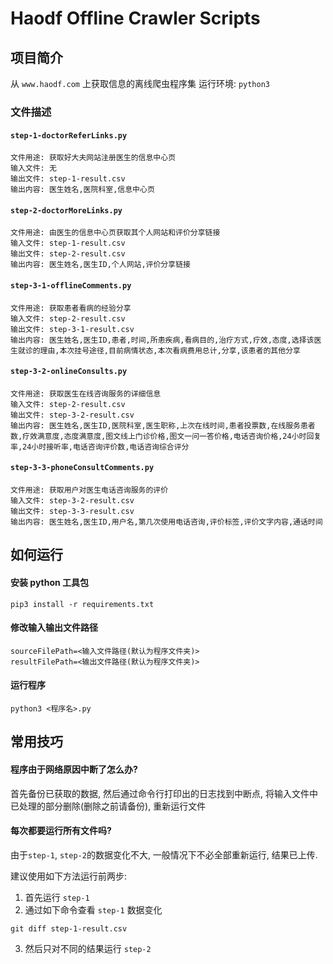 # Haodf Offline Crawler Scripts

## 项目简介

从 `www.haodf.com` 上获取信息的离线爬虫程序集
运行环境: `python3`

### 文件描述

#### `step-1-doctorReferLinks.py`
```
文件用途: 获取好大夫网站注册医生的信息中心页
输入文件: 无
输出文件: step-1-result.csv
输出内容: 医生姓名,医院科室,信息中心页
```

#### `step-2-doctorMoreLinks.py`
```
文件用途: 由医生的信息中心页获取其个人网站和评价分享链接
输入文件: step-1-result.csv
输出文件: step-2-result.csv
输出内容: 医生姓名,医生ID,个人网站,评价分享链接
```

#### `step-3-1-offlineComments.py`
```
文件用途: 获取患者看病的经验分享
输入文件: step-2-result.csv
输出文件: step-3-1-result.csv
输出内容: 医生姓名,医生ID,患者,时间,所患疾病,看病目的,治疗方式,疗效,态度,选择该医生就诊的理由,本次挂号途径,目前病情状态,本次看病费用总计,分享,该患者的其他分享
```

#### `step-3-2-onlineConsults.py`
```
文件用途: 获取医生在线咨询服务的详细信息
输入文件: step-2-result.csv
输出文件: step-3-2-result.csv
输出内容: 医生姓名,医生ID,医院科室,医生职称,上次在线时间,患者投票数,在线服务患者数,疗效满意度,态度满意度,图文线上门诊价格,图文一问一答价格,电话咨询价格,24小时回复率,24小时接听率,电话咨询评价数,电话咨询综合评分
```

#### `step-3-3-phoneConsultComments.py`
```
文件用途: 获取用户对医生电话咨询服务的评价
输入文件: step-3-2-result.csv
输出文件: step-3-3-result.csv
输出内容: 医生姓名,医生ID,用户名,第几次使用电话咨询,评价标签,评价文字内容,通话时间
```

## 如何运行

#### 安装 python 工具包
```
pip3 install -r requirements.txt
```

#### 修改输入输出文件路径
```
sourceFilePath=<输入文件路径(默认为程序文件夹)>
resultFilePath=<输出文件路径(默认为程序文件夹)>
```

#### 运行程序
```
python3 <程序名>.py
```

## 常用技巧

#### 程序由于网络原因中断了怎么办?
首先备份已获取的数据, 然后通过命令行打印出的日志找到中断点, 将输入文件中已处理的部分删除(删除之前请备份), 重新运行文件

#### 每次都要运行所有文件吗?
由于`step-1`, `step-2`的数据变化不大, 一般情况下不必全部重新运行, 结果已上传.

建议使用如下方法运行前两步:

1. 首先运行 `step-1`
2. 通过如下命令查看 `step-1` 数据变化
```
git diff step-1-result.csv
```
3. 然后只对不同的结果运行 `step-2`
